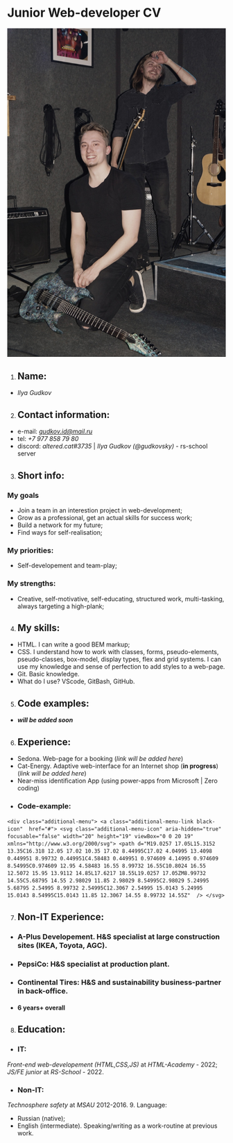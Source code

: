 #  **Junior Web-developer CV**
![Pic for resume](photo1.jpg)

1. ## Name: 
- *Ilya Gudkov*
2. ## Contact information: 
- e-mail: *gudkov.id@mail.ru* 
- tel: *+7 977 858 79 80*
- discord: *altered.cat#3735* | *Ilya Gudkov (@gudkovsky)* - rs-school server
3. ## Short info: 
### My goals
- Join a team in an interestion project in web-development;
- Grow as a professional, get an actual skills for success work;
- Build a network for my future;
- Find ways for self-realisation;
### My priorities:
- Self-developement and team-play;
### My strengths:
- Creative, self-motivative, self-educating, structured work, multi-tasking, always targeting a high-plank;
4. ## My skills: 
- HTML. I can write a good BEM markup;
- CSS. I understand how to work with classes, forms, pseudo-elements, pseudo-classes, box-model, display types, flex and grid systems. I can use my knowledge and sense of perfection to add styles to a web-page. 
- Git. Basic knowledge.
- What do I use? VScode, GitBash, GitHub.
5. ## Code examples:
- ***will be added soon***
6. ## Experience:
- Sedona. Web-page for a booking (*link will be added here*)
- Cat-Energy. Adaptive web-interface for an Internet shop (**in progress**) (*link will be added here*)
- Near-miss identification App (using power-apps from Microsoft | Zero coding)
- ### Code-example:
`<div class="additional-menu">
    <a class="additional-menu-link black-icon"  href="#">
        <svg class="additional-menu-icon" aria-hidden="true" focusable="false" width="20" height="19" viewBox="0 0 20 19" xmlns="http://www.w3.org/2000/svg">
            <path d="M19.0257 17.05L15.3152 13.35C16.318 12.05 17.02 10.35 17.02 8.44995C17.02 4.04995 13.4098 0.449951 8.99732 0.449951C4.58483 0.449951 0.974609 4.14995 0.974609 8.54995C0.974609 12.95 4.58483 16.55 8.99732 16.55C10.8024 16.55 12.5072 15.95 13.9112 14.85L17.6217 18.55L19.0257 17.05ZM8.99732 14.55C5.68795 14.55 2.98029 11.85 2.98029 8.54995C2.98029 5.24995 5.68795 2.54995 8.99732 2.54995C12.3067 2.54995 15.0143 5.24995 15.0143 8.54995C15.0143 11.85 12.3067 14.55 8.99732 14.55Z"  />
        </svg>`

7. ## Non-IT Experience:
- ### A-Plus Developement. H&S specialist at large construction sites (IKEA, Toyota, AGC).
- ### PepsiCo: H&S specialist at production plant.
- ### Continental Tires: H&S and sustainability business-partner in back-office.
- #### 6 years+ overall
8. ## Education:
- ### IT: 
*Front-end web-developement (HTML,CSS,JS)* at *HTML-Academy* - 2022;
*JS/FE junior* at *RS-School* - 2022.
- ### Non-IT: 
*Technosphere safety* at *MSAU* 2012-2016.
9. Language:
- Russian (native);
- English (intermediate). Speaking/writing as a work-routine at previous work.